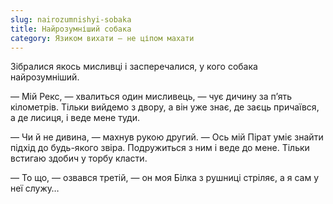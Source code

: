 ```yaml
---
slug: nairozumnishyi-sobaka
title: Найрозумніший собака
category: Язиком вихати — не ціпом махати
---
```

Зібралися якось мисливці і засперечалися, у кого собака найрозумніший.

— Мій Рекс, — хвалиться один мисливець, — чує дичину за п’ять кілометрів. Тільки вийдемо з двору, а він уже знає, де заєць причаївся, а де лисиця, і веде мене туди.

— Чи й не дивина, — махнув рукою другий. — Ось мій Пірат уміє знайти підхід до будь-якого звіра. Подружиться з ним і веде до мене. Тільки встигаю здобич у торбу класти.

— То що, — озвався третій, — он моя Білка з рушниці стріляє, а я сам у неї служу…
